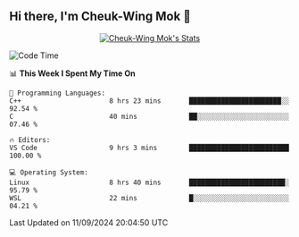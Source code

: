 ## Hi there, I'm Cheuk-Wing Mok 👋

<!--
**mozro0327/mozro0327** is a ✨ _special_ ✨ repository because its `README.md` (this file) appears on your GitHub profile.

Here are some ideas to get you started:

- 🔭 I’m currently working on ...
- 🌱 I’m currently learning ...
- 👯 I’m looking to collaborate on ...
- 🤔 I’m looking for help with ...
- 💬 Ask me about ...
- 📫 How to reach me: ...
- 😄 Pronouns: ...
- ⚡ Fun fact: ...
-->

<p align="center">
  <a href="https://github.com/mozro0327" class="rich-diff-level-one">
    <img src="https://github-readme-stats.vercel.app/api?username=mozro0327&title_color=333&text_color=777" alt="Cheuk-Wing Mok's Stats" >
    <!-- &hide=issues
    <img src="https://github-readme-stats.vercel.app/api?username=mozro0327&hide=issues&title_color=333&text_color=777" alt="Cheuk-Wing Mok's Stats" >
    -->
  </a>
</p>

<!--START_SECTION:waka-->
![Code Time](http://img.shields.io/badge/Code%20Time-2%2C926%20hrs%203%20mins-blue)

📊 **This Week I Spent My Time On** 

```text
💬 Programming Languages: 
C++                      8 hrs 23 mins       ███████████████████████░░   92.54 % 
C                        40 mins             ██░░░░░░░░░░░░░░░░░░░░░░░   07.46 % 

🔥 Editors: 
VS Code                  9 hrs 3 mins        █████████████████████████   100.00 % 

💻 Operating System: 
Linux                    8 hrs 40 mins       ████████████████████████░   95.79 % 
WSL                      22 mins             █░░░░░░░░░░░░░░░░░░░░░░░░   04.21 % 
```


 Last Updated on 11/09/2024 20:04:50 UTC
<!--END_SECTION:waka-->
